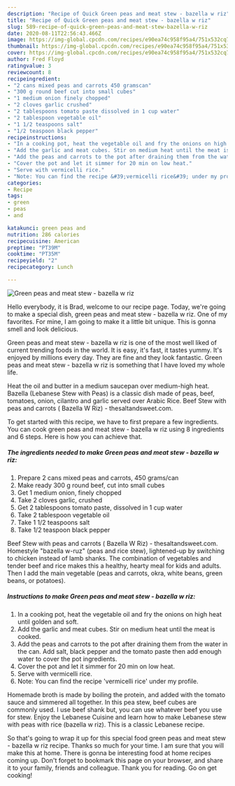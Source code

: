 ```yaml
---
description: "Recipe of Quick Green peas and meat stew - bazella w riz"
title: "Recipe of Quick Green peas and meat stew - bazella w riz"
slug: 589-recipe-of-quick-green-peas-and-meat-stew-bazella-w-riz
date: 2020-08-11T22:56:43.466Z
image: https://img-global.cpcdn.com/recipes/e90ea74c958f95a4/751x532cq70/green-peas-and-meat-stew-bazella-w-riz-recipe-main-photo.jpg
thumbnail: https://img-global.cpcdn.com/recipes/e90ea74c958f95a4/751x532cq70/green-peas-and-meat-stew-bazella-w-riz-recipe-main-photo.jpg
cover: https://img-global.cpcdn.com/recipes/e90ea74c958f95a4/751x532cq70/green-peas-and-meat-stew-bazella-w-riz-recipe-main-photo.jpg
author: Fred Floyd
ratingvalue: 3
reviewcount: 8
recipeingredient:
- "2 cans mixed peas and carrots 450 gramscan"
- "300 g round beef cut into small cubes"
- "1 medium onion finely chopped"
- "2 cloves garlic crushed"
- "2 tablespoons tomato paste dissolved in 1 cup water"
- "2 tablespoon vegetable oil"
- "1 1/2 teaspoons salt"
- "1/2 teaspoon black pepper"
recipeinstructions:
- "In a cooking pot, heat the vegetable oil and fry the onions on high heat until golden and soft."
- "Add the garlic and meat cubes. Stir on medium heat until the meat is cooked."
- "Add the peas and carrots to the pot after draining them from the water in the can. Add salt, black pepper and the tomato paste then add enough water to cover the pot ingredients."
- "Cover the pot and let it simmer for 20 min on low heat."
- "Serve with vermicelli rice."
- "Note: You can find the recipe &#39;vermicelli rice&#39; under my profile."
categories:
- Recipe
tags:
- green
- peas
- and

katakunci: green peas and 
nutrition: 286 calories
recipecuisine: American
preptime: "PT39M"
cooktime: "PT35M"
recipeyield: "2"
recipecategory: Lunch

---
```



![Green peas and meat stew - bazella w riz](https://img-global.cpcdn.com/recipes/e90ea74c958f95a4/751x532cq70/green-peas-and-meat-stew-bazella-w-riz-recipe-main-photo.jpg)

Hello everybody, it is Brad, welcome to our recipe page. Today, we're going to make a special dish, green peas and meat stew - bazella w riz. One of my favorites. For mine, I am going to make it a little bit unique. This is gonna smell and look delicious.

Green peas and meat stew - bazella w riz is one of the most well liked of current trending foods in the world. It is easy, it's fast, it tastes yummy. It's enjoyed by millions every day. They are fine and they look fantastic. Green peas and meat stew - bazella w riz is something that I have loved my whole life.

Heat the oil and butter in a medium saucepan over medium-high heat. Bazella (Lebanese Stew with Peas) is a classic dish made of peas, beef, tomatoes, onion, cilantro and garlic served over Arabic Rice. Beef Stew with peas and carrots ( Bazella W Riz) - thesaltandsweet.com.


To get started with this recipe, we have to first prepare a few ingredients. You can cook green peas and meat stew - bazella w riz using 8 ingredients and 6 steps. Here is how you can achieve that.

<!--inarticleads1-->

##### The ingredients needed to make Green peas and meat stew - bazella w riz:

1. Prepare 2 cans mixed peas and carrots, 450 grams/can
1. Make ready 300 g round beef, cut into small cubes
1. Get 1 medium onion, finely chopped
1. Take 2 cloves garlic, crushed
1. Get 2 tablespoons tomato paste, dissolved in 1 cup water
1. Take 2 tablespoon vegetable oil
1. Take 1 1/2 teaspoons salt
1. Take 1/2 teaspoon black pepper


Beef Stew with peas and carrots ( Bazella W Riz) - thesaltandsweet.com. Homestyle &#34;bazella w-ruz&#34; (peas and rice stew), lightened-up by switching to chicken instead of lamb shanks. The combination of vegetables and tender beef and rice makes this a healthy, hearty meal for kids and adults. Then I add the main vegetable (peas and carrots, okra, white beans, green beans, or potatoes). 

<!--inarticleads2-->

##### Instructions to make Green peas and meat stew - bazella w riz:

1. In a cooking pot, heat the vegetable oil and fry the onions on high heat until golden and soft.
1. Add the garlic and meat cubes. Stir on medium heat until the meat is cooked.
1. Add the peas and carrots to the pot after draining them from the water in the can. Add salt, black pepper and the tomato paste then add enough water to cover the pot ingredients.
1. Cover the pot and let it simmer for 20 min on low heat.
1. Serve with vermicelli rice.
1. Note: You can find the recipe &#39;vermicelli rice&#39; under my profile.


Homemade broth is made by boiling the protein, and added with the tomato sauce and simmered all together. In this pea stew, beef cubes are commonly used. I use beef shank but, you can use whatever beef you use for stew. Enjoy the Lebanese Cuisine and learn how to make Lebanese stew with peas with rice (bazella w riz). This is a classic Lebanese recipe. 

So that's going to wrap it up for this special food green peas and meat stew - bazella w riz recipe. Thanks so much for your time. I am sure that you will make this at home. There is gonna be interesting food at home recipes coming up. Don't forget to bookmark this page on your browser, and share it to your family, friends and colleague. Thank you for reading. Go on get cooking!
